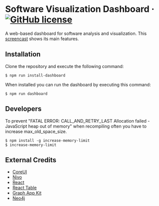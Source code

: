 # Software Visualization Dashboard &middot; [![GitHub license](https://img.shields.io/github/license/rmllr/jqa-dashboard.svg)](https://github.com/rmllr/jqa-dashboard/blob/master/LICENSE) #

A web-based dashboard for software analysis and visualization. This [screencast](https://www.dropbox.com/s/l5cy1h0saj6khp5/Screencast-Software-Visualization-Dashboard-18-06-04.mp4?dl=0) shows its main features.

## Installation ##

Clone the repository and execute the following command:

```
$ npm run install-dashboard
```

When installed you can run the dashboard by executing this command:

```
$ npm run dashboard
```

## Developers ##

To prevent "FATAL ERROR: CALL_AND_RETRY_LAST Allocation failed - JavaScript heap out of memory" when recompiling often you have to increase max_old_space_size.

```
$ npm install -g increase-memory-limit
$ increase-memory-limit
```

## External Credits ##

* [CoreUI](https://github.com/coreui/coreui-free-react-admin-template)
* [Nivo](https://github.com/plouc/nivo)
* [React](https://github.com/facebook/react)
* [React Table](https://github.com/react-tools/react-table)
* [Graph App Kit](https://github.com/neo4j-apps/graph-app-kit)
* [Neo4j](https://github.com/neo4j/neo4j)